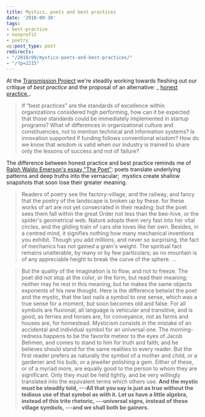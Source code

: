 ```yaml
---
title: Mystics, poets and best practices
date: '2010-09-30'
tags:
- best-practice
- nonprofit
- poetry
wp:post_type: post
redirects:
- "/2010/09/mystics-poets-and-best-practices/"
- "/?p=2215"
---
```


At the [Transmission Project](http://transmissionproject.org/) we're steadily working towards fleshing out our critique of _best practice_ and the proposal of an alternative: _ [honest practice](http://transmissionproject.org/current/2010/9/revisiting-honest-practice)_.

> If “best practices” are the standards of excellence within organizations considered high performing, how can it be expected that those standards could be immediately implemented in startup programs? What of differences in organizational culture and constituencies, not to mention technical and information systems? Is innovation supported if funding follows conventional wisdom? How do we know that wisdom is valid when our industry is trained to share only the lessons of success and not of failure?

The difference between honest practice and best practice reminds me of [Ralph Waldo Emerson's essay "The Poet"](http://www.vcu.edu/engweb/transcendentalism/authors/emerson/essays/poettext.html): poets translate underlying patterns and deep truths into the vernacular;  mystics create shallow snapshots that soon lose their greater meaning.

> Readers of poetry see the factory-village, and the railway, and fancy that the poetry of the landscape is broken up by these. for these works of art are not yet consecrated in their reading; but the poet sees them fall within the great Order not less than the bee-hive, or the spider's geometrical web. Nature adopts them very fast into her vital circles, and the gliding train of cars she loves like her own. Besides, in a centred mind, it signifies nothing how many mechanical inventions you exhibit. Though you add millions, and never so surprising, the fact of mechanics has not gained a grain's weight. The spiritual fact remains unalterable, by many or by few particulars; as no mountain is of any appreciable height to break the curve of the sphere. ...

>

> But the quality of the imagination is to flow, and not to freeze. The poet did not stop at the color, or the form, but read their meaning; neither may he rest in this meaning, but he makes the same objects exponents of his new thought. Here is the difference betwixt the poet and the mystic, that the last nails a symbol to one sense, which was a true sense for a moment, but soon becomes old and false. For all symbols are fluxional; all language is vehicular and transitive, and is good, as ferries and horses are, for conveyance, not as farms and houses are, for homestead. Mysticism consists in the mistake of an accidental and individual symbol for an universal one. The morning-redness happens to be the favorite meteor to the eyes of Jacob Behmen, and comes to stand to him for truth and faith; and he believes should stand for the same realities to every reader. But the first reader prefers as naturally the symbol of a mother and child, or a gardener and his bulb, or a jeweller polishing a gem. Either of these, or of a myriad more, are equally good to the person to whom they are significant. Only they must be held lightly, and be very willingly translated into the equivalent terms which others use. **And the mystic must be steadily told, ---All that you say is just as true without the tedious use of that symbol as with it. Let us have a little algebra, instead of this trite rhetoric, ---universal signs, instead of these village symbols, ---and we shall both be gainers.**
